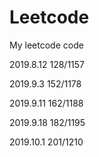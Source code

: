 # Leetcode
My leetcode code

2019.8.12 128/1157 

2019.9.3  152/1178

2019.9.11 162/1188

2019.9.18 182/1195

2019.10.1 201/1210
